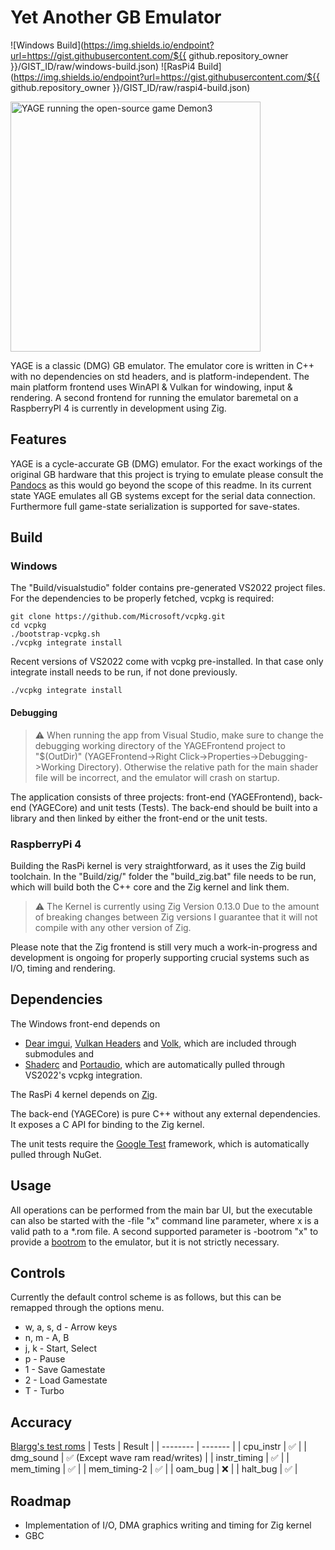 # Yet Another GB Emulator

![Windows Build](https://img.shields.io/endpoint?url=https://gist.githubusercontent.com/${{ github.repository_owner }}/GIST_ID/raw/windows-build.json)
![RasPi4 Build](https://img.shields.io/endpoint?url=https://gist.githubusercontent.com/${{ github.repository_owner }}/GIST_ID/raw/raspi4-build.json)

<img src="yage.png?" alt="YAGE running the open-source game Demon3" width="400"/>

YAGE is a classic (DMG) GB emulator. The emulator core is written in C++ with no dependencies on std headers, and is platform-independent. The main platform frontend uses WinAPI & Vulkan for windowing, input & rendering. A second frontend for running the emulator baremetal on a RaspberryPI 4 is currently in development using Zig.

## Features
YAGE is a cycle-accurate GB (DMG) emulator. For the exact workings of the original GB hardware that this project is trying to emulate please consult the [Pandocs](https://gbdev.io/pandocs/) as this would go beyond the scope of this readme. In its current state YAGE emulates all GB systems except for the serial data connection.
Furthermore full game-state serialization is supported for save-states.

## Build
### Windows
The "Build/visualstudio" folder contains pre-generated VS2022 project files. For the dependencies to be properly fetched, vcpkg is required:
```
git clone https://github.com/Microsoft/vcpkg.git
cd vcpkg
./bootstrap-vcpkg.sh
./vcpkg integrate install
```
Recent versions of VS2022 come with vcpkg pre-installed. In that case only integrate install needs to be run, if not done previously.
```
./vcpkg integrate install
```
#### Debugging
> :warning: When running the app from Visual Studio, make sure to change the debugging working directory of the YAGEFrontend project to "$(OutDir)" (YAGEFrontend->Right Click->Properties->Debugging->Working Directory). Otherwise the relative path for the main shader file will be incorrect, and the emulator will crash on startup.

The application consists of three projects: front-end (YAGEFrontend), back-end (YAGECore) and unit tests (Tests).
The back-end should be built into a library and then linked by either the front-end or the unit tests.


### RaspberryPi 4
Building the RasPi kernel is very straightforward, as it uses the Zig build toolchain. In the "Build/zig/" folder the "build_zig.bat" file needs to be run, which will build both the C++ core and the Zig kernel and link them. 



> :warning: The Kernel is currently using Zig Version 0.13.0 Due to the amount of breaking changes between Zig versions I guarantee that it will not compile with any other version of Zig.

Please note that the Zig frontend is still very much a work-in-progress and development is ongoing for properly supporting crucial systems such as I/O, timing and rendering.

## Dependencies
The Windows front-end depends on
- [Dear imgui](https://github.com/ocornut/imgui), [Vulkan Headers](https://github.com/KhronosGroup/Vulkan-Headers) and [Volk](https://github.com/zeux/volk/), which are included through submodules and
- [Shaderc](https://github.com/google/shaderc) and [Portaudio](https://portaudio.com/), which are automatically pulled through VS2022's vcpkg integration.

The RasPi 4 kernel depends on [Zig](https://ziglang.org/download/).

The back-end (YAGECore) is pure C++ without any external dependencies. It exposes a C API for binding to the Zig kernel.

The unit tests require the [Google Test](https://github.com/google/googletest) framework, which is automatically pulled through NuGet.

## Usage

All operations can be performed from the main bar UI, but the executable can also be started with the -file "x" command line parameter, where x is a valid path to a *.rom file. A second supported parameter is -bootrom "x" to provide a [bootrom](https://gbdev.gg8.se/wiki/articles/Gameboy_Bootstrap_ROM) to the emulator, but it is not strictly necessary.

## Controls
Currently the default control scheme is as follows, but this can be remapped through the options menu.

- w, a, s, d - Arrow keys
- n, m - A, B
- j, k - Start, Select
- p - Pause
- 1 - Save Gamestate
- 2 - Load Gamestate
- T - Turbo

## Accuracy

[Blargg's test roms](https://github.com/retrio/gb-test-roms)
| Tests    | Result |
| -------- | ------- |
| cpu_instr  | ✅ |
| dmg_sound | ✅ (Except wave ram read/writes) |
| instr_timing    |  ✅  |
| mem_timing | ✅ |
| mem_timing-2 | ✅ |
| oam_bug | ❌ |
| halt_bug | ✅ |

## Roadmap
- Implementation of I/O, DMA graphics writing and timing for Zig kernel
- GBC

